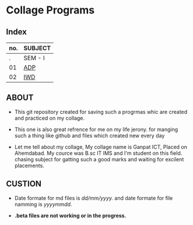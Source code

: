 # Collage Programs

## Index

no. |   SUBJECT
----|-----------
.   |   SEM - I
01  |   [ADP](ADP/README.md)
02  |   [IWD](IWD/README.md)

## ABOUT

* This git repository created for saving such a progrmas whic are created and practiced on my collage.

* This one is also great refrence for me on my life jerony. for manging such a thing like github and files which created new every day

* Let me tell about my collage, My collage name is Ganpat ICT, Placed on Ahemdabad. My cource was B.sc IT IMS and I'm student on this field. chasing subject for gatting such a good marks and waiting for excilent placements.

## CUSTION

* Date formate for md files is _dd/mm/yyyy._ and date formate for file namming is _yyyymmdd_.

* __.beta files are not working or in the progress.__
